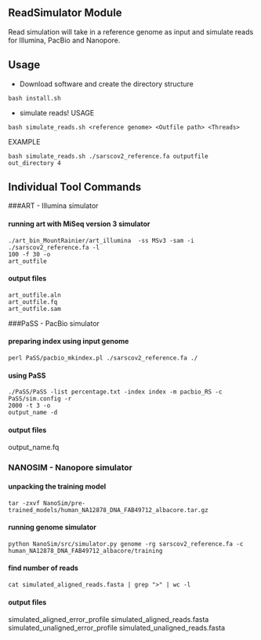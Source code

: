 ## ReadSimulator Module
Read simulation will take in a reference genome as input and simulate reads for 
Illumina, PacBio and Nanopore. 


## Usage
* Download software and create the directory structure
```
bash install.sh
```

* simulate reads!
USAGE
```
bash simulate_reads.sh <reference genome> <Outfile path> <Threads>
```

EXAMPLE
```
bash simulate_reads.sh ./sarscov2_reference.fa outputfile out_directory 4
```

## Individual Tool Commands

###ART - Illumina simulator

#### running art with MiSeq version 3 simulator
```
./art_bin_MountRainier/art_illumina  -ss MSv3 -sam -i ./sarscov2_reference.fa -l
100 -f 30 -o
art_outfile
```

#### output files
```
art_outfile.aln
art_outfile.fq
art_outfile.sam
```

###PaSS - PacBio simulator
#### preparing index using input genome
```
perl PaSS/pacbio_mkindex.pl ./sarscov2_reference.fa ./
```

#### using PaSS
```
./PaSS/PaSS -list percentage.txt -index index -m pacbio_RS -c PaSS/sim.config -r
2000 -t 3 -o
output_name -d 
```

#### output files
output_name.fq

### NANOSIM - Nanopore simulator
#### unpacking the training model
```
tar -zxvf NanoSim/pre-trained_models/human_NA12878_DNA_FAB49712_albacore.tar.gz
```

#### running genome simulator
```
python NanoSim/src/simulator.py genome -rg sarscov2_reference.fa -c
human_NA12878_DNA_FAB49712_albacore/training
```

#### find number of reads
```
cat simulated_aligned_reads.fasta | grep ">" | wc -l 
```

#### output files
simulated_aligned_error_profile
simulated_aligned_reads.fasta
simulated_unaligned_error_profile
simulated_unaligned_reads.fasta

